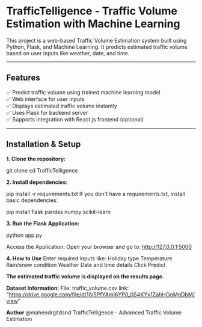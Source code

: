# TrafficTelligence - Traffic Volume Estimation with Machine Learning

This project is a web-based Traffic Volume Estimation system built using Python, Flask, and Machine Learning. It predicts estimated traffic volume based on user inputs like weather, date, and time.

---

## Features

✅ Predict traffic volume using trained machine learning model  
✅ Web interface for user inputs  
✅ Displays estimated traffic volume instantly  
✅ Uses Flask for backend server  
✅ Supports integration with React.js frontend (optional)


---

## Installation & Setup

**1. Clone the repository:**

git clone <repo-url>
cd TrafficTelligence

**2. Install dependencies:**

pip install -r requirements.txt
If you don't have a requirements.txt, install basic dependencies:

pip install flask pandas numpy scikit-learn

**3. Run the Flask Application:**

python app.py

Access the Application:
Open your browser and go to:
http://127.0.0.1:5000

**4. How to Use**
Enter required inputs like:
 Holiday type 
 Temperature 
 Rain/snow condition 
 Weather 
 Date and time details
Click Predict

**The estimated traffic volume is displayed on the results page.**

**Dataset Information:**
File: traffic_volume.csv link: "https://drive.google.com/file/d/1iV5PfYAmI6YP0_0S4KYy1ZahHOqMgDbM/view"

**Author**
@mahendrgitdsnd
TrafficTelligence - Advanced Traffic Volume Estimation

